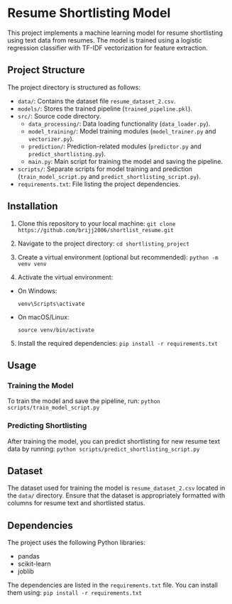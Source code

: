 # Resume Shortlisting Model

This project implements a machine learning model for resume shortlisting using text data from resumes. The model is trained using a logistic regression classifier with TF-IDF vectorization for feature extraction.

## Project Structure

The project directory is structured as follows:

- `data/`: Contains the dataset file `resume_dataset_2.csv`.
- `models/`: Stores the trained pipeline (`trained_pipeline.pkl`).
- `src/`: Source code directory.
  - `data_processing/`: Data loading functionality (`data_loader.py`).
  - `model_training/`: Model training modules (`model_trainer.py` and `vectorizer.py`).
  - `prediction/`: Prediction-related modules (`predictor.py` and `predict_shortlisting.py`).
  - `main.py`: Main script for training the model and saving the pipeline.
- `scripts/`: Separate scripts for model training and prediction (`train_model_script.py` and `predict_shortlisting_script.py`).
- `requirements.txt`: File listing the project dependencies.

## Installation

1. Clone this repository to your local machine:
```git clone https://github.com/brijj2006/shortlist_resume.git```


2. Navigate to the project directory:
```cd shortlisting_project```

3. Create a virtual environment (optional but recommended):
```python -m venv venv```

4. Activate the virtual environment:
- On Windows:
  ```
  venv\Scripts\activate
  ```
- On macOS/Linux:
  ```
  source venv/bin/activate
  ```

5. Install the required dependencies:
```pip install -r requirements.txt```

## Usage

### Training the Model

To train the model and save the pipeline, run:
```python scripts/train_model_script.py```

### Predicting Shortlisting

After training the model, you can predict shortlisting for new resume text data by running:
```python scripts/predict_shortlisting_script.py```

## Dataset

The dataset used for training the model is `resume_dataset_2.csv` located in the `data/` directory. Ensure that the dataset is appropriately formatted with columns for resume text and shortlisted status.

## Dependencies

The project uses the following Python libraries:
- pandas
- scikit-learn
- joblib

The dependencies are listed in the `requirements.txt` file. You can install them using:
```pip install -r requirements.txt```
